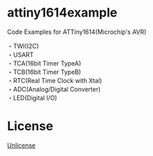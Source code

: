 # attiny1614example
Code Examples for ATTiny1614(Microchip's AVR)

・TWI(I2C)  
・USART  
・TCA(16bit Timer TypeA)  
・TCB(16bit Timer TypeB)  
・RTC(Real Time Clock with Xtal)  
・ADC(Analog/Digital Converter)  
・LED(Digital I/O)  

# License

[Unlicense](http://unlicense.org/)
